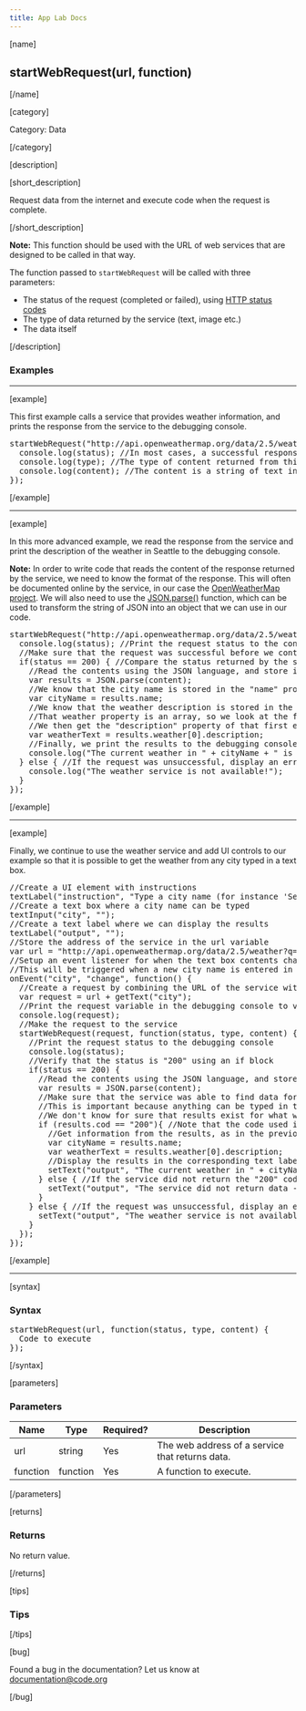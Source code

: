 ```yaml
---
title: App Lab Docs
---
```


[name]

## startWebRequest(url, function)

[/name]


[category]

Category: Data

[/category]

[description]

[short_description]

Request data from the internet and execute code when the request is complete.

[/short_description]

**Note:** This function should be used with the URL of web services that are designed to be called in that way.

The function passed to `startWebRequest` will be called with three parameters:

- The status of the request (completed or failed), using [HTTP status codes](http://www.w3schools.com/tags/ref_httpmessages.asp)
- The type of data returned by the service (text, image etc.)
- The data itself

[/description]

### Examples
____________________________________________________

[example]

This first example calls a service that provides weather information, and prints the response from the service to the debugging console.
<pre>
startWebRequest("http://api.openweathermap.org/data/2.5/weather?q=Seattle,us", function(status, type, content) {
  console.log(status); //In most cases, a successful response is indicated by "200"
  console.log(type); //The type of content returned from this service is text/json
  console.log(content); //The content is a string of text in the JSON syntax
});
</pre>

[/example]

____________________________________________________

[example]

In this more advanced example, we read the response from the service and print the description of the weather in Seattle to the debugging console.

**Note:** In order to write code that reads the content of the response returned by the service, we need to know the format of the response. This will often be documented online by the service, in our case the [OpenWeatherMap project](http://openweathermap.org/weather-data). We will also need to use the [JSON.parse()](http://www.w3schools.com/js/js_json.asp) function, which can be used to transform the string of JSON into an object that we can use in our code.
<pre>
startWebRequest("http://api.openweathermap.org/data/2.5/weather?q=Seattle,us", function(status, type, content) {
  console.log(status); //Print the request status to the console
  //Make sure that the request was successful before we continue
  if(status == 200) { //Compare the status returned by the service to the value 200
    //Read the contents using the JSON language, and store it in the results variable
    var results = JSON.parse(content);
    //We know that the city name is stored in the "name" property of the results
    var cityName = results.name;
    //We know that the weather description is stored in the "weather" property of the results
    //That weather property is an array, so we look at the first element of the array
    //We then get the "description" property of that first element
    var weatherText = results.weather[0].description;
    //Finally, we print the results to the debugging console
    console.log("The current weather in " + cityName + " is " + weatherText + ".");
  } else { //If the request was unsuccessful, display an error message
    console.log("The weather service is not available!");
  }
});
</pre>

[/example]

____________________________________________________

[example]

Finally, we continue to use the weather service and add UI controls to our example so that it is possible to get the weather from any city typed in a text box.
<pre>
//Create a UI element with instructions
textLabel("instruction", "Type a city name (for instance 'Seattle, US')", "city");
//Create a text box where a city name can be typed
textInput("city", "");
//Create a text label where we can display the results
textLabel("output", "");
//Store the address of the service in the url variable
var url = "http://api.openweathermap.org/data/2.5/weather?q=";
//Setup an event listener for when the text box contents changed
//This will be triggered when a new city name is entered in the box
onEvent("city", "change", function() {
  //Create a request by combining the URL of the service with the city
  var request = url + getText("city");
  //Print the request variable in the debugging console to verify it is properly formed
  console.log(request);
  //Make the request to the service
  startWebRequest(request, function(status, type, content) {
    //Print the request status to the debugging console
    console.log(status);
    //Verify that the status is "200" using an if block
    if(status == 200) {
      //Read the contents using the JSON language, and store it in the results variable
      var results = JSON.parse(content);
      //Make sure that the service was able to find data for the city that was typed
      //This is important because anything can be typed in the box
      //We don't know for sure that results exist for what was typed
      if (results.cod == "200"){ //Note that the code used is the same as the HTTP status code
        //Get information from the results, as in the previous example
        var cityName = results.name;
        var weatherText = results.weather[0].description;
        //Display the results in the corresponding text label
        setText("output", "The current weather in " + cityName + " is " + weatherText + ".");
      } else { //If the service did not return the "200" code, display an error message
        setText("output", "The service did not return data - " + results.message);
      }
    } else { //If the request was unsuccessful, display an error message
      setText("output", "The weather service is not available!");
    }
  });
});
</pre>

[/example]

____________________________________________________

[syntax]

### Syntax
<pre>
startWebRequest(url, function(status, type, content) {
  Code to execute
});
</pre>

[/syntax]

[parameters]

### Parameters

| Name  | Type | Required? | Description |
|-----------------|------|-----------|-------------|
| url | string | Yes | The web address of a service that returns data.  |
| function | function | Yes | A function to execute.  |

[/parameters]

[returns]

### Returns
No return value.

[/returns]

[tips]

### Tips

[/tips]

[bug]

Found a bug in the documentation? Let us know at documentation@code.org

[/bug]
